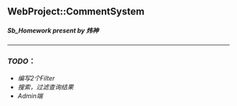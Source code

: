 ## WebProject::CommentSystem

##### ***Sb_Homework*** present by ***炜神***

---

### *TODO*：

* *编写2个Filter*
* *搜索，过滤查询结果*
* *Admin端*



